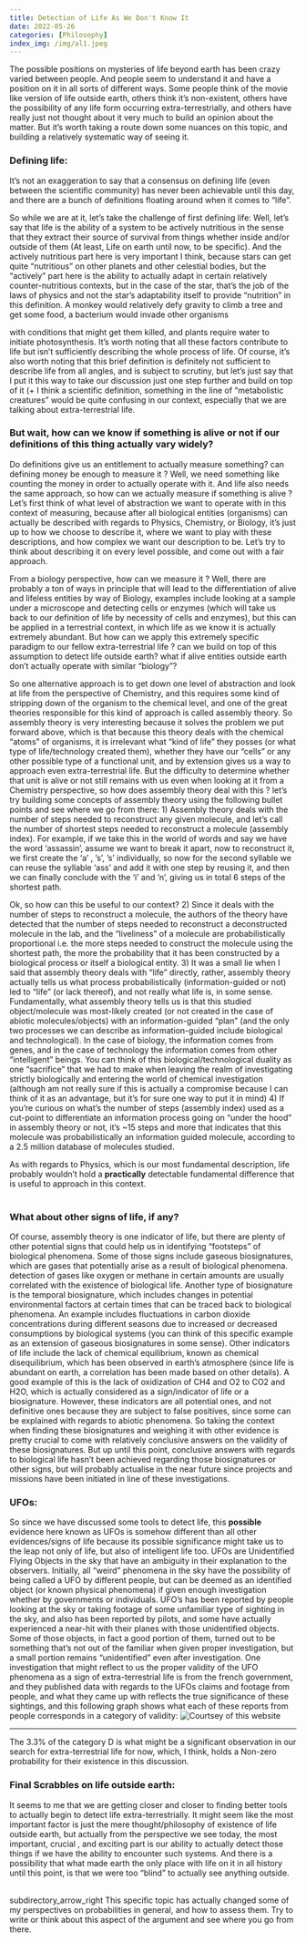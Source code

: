 ```yaml
---
title: Detection of Life As We Don't Know It
date: 2022-05-26
categories: [Philosophy]
index_img: /img/al1.jpeg
---
```


<style>
  .markdown-body{
  font-size: clamp(16.6px, 2.4vw, 21px);
  line-height: 1.7;
  }
</style>

The possible positions on mysteries of life beyond earth has been crazy varied between people. And people seem to understand it and have a position on it in all sorts of different ways. Some people think of the movie like version of life outside earth, others think it’s non-existent, others have the possibility of any life form occurring extra-terrestrially, and others have really just not thought about it very much to build an opinion about the matter. But it’s worth taking a route down some nuances on this topic, and building a relatively systematic way of seeing it. 
                
                
### Defining life:
It’s not an exaggeration to say that a consensus on defining life (even between the scientific community) has never been achievable until this day, and there are a bunch of definitions floating around when it comes to “life”.
             
So while we are at it, let’s take the challenge of first defining life: 
Well, let’s say that life is the ability of a system to be actively nutritious in the sense that they extract their source of survival from things whether inside and/or outside of them (At least, Life on earth until now, to be specific). And the actively nutritious part here is very important I think, because stars can get quite “nutritious” on other planets and other celestial bodies, but the “actively” part here is the ability to actually adapt in certain relatively counter-nutritious contexts, but in the case of the star, that’s the job of the laws of physics and not the star’s adaptability itself to provide “nutrition” in this definition. A monkey would relatively defy gravity to climb a tree and get some food, a bacterium would invade other organisms 

with conditions that might get them killed, and plants require water to initiate photosynthesis. It’s worth noting that all these factors contribute to life but isn’t sufficiently describing the whole process of life. Of course, it’s also worth noting that this brief definition is definitely not sufficient to describe life from all angles, and is subject to scrutiny, but let’s just say that I put it this way to take our discussion just one step further and build on top of it (+ I think a scientific definition, something in the line of  “metabolistic creatures” would be quite confusing in our context, especially that we are talking about extra-terrestrial life. <br>
                                                                                        
### But wait, how can we know if something is alive or not if our definitions of this thing actually vary widely?
Do definitions give us an entitlement to actually measure something? can defining money be enough to measure it ? Well, we need something like counting the money in order to actually operate with it. And life also needs the same approach, so how can we actually measure if something is alive ? Let’s first think of what level of abstraction we want to operate with in this context of measuring, because after all biological entities (organisms) can actually be described with regards to Physics, Chemistry, or Biology, it’s just up to how we choose to describe it, where we want to play with these descriptions, and how complex we want our description to be. Let’s try to think about describing it on every level possible, and come out with a fair approach.

From a biology perspective, how can we measure it ? Well, there are probably a ton of ways in principle that will lead to the differentiation of alive and lifeless entities by way of Biology, examples include looking at a sample under a microscope and detecting cells or enzymes (which will take us back to our definition of life by necessity of cells and enzymes), but this can be applied in a terrestrial context, in which life as we know it is actually extremely abundant. But how can we apply this extremely specific paradigm to our fellow extra-terrestrial life ? can we build on top of this assumption to detect life outside earth? what if alive entities outside earth don’t actually operate with similar “biology”? 

So one alternative approach is to get down one level of abstraction and look at life from the perspective of Chemistry, and this requires some kind of stripping down of the organism to the chemical level, and one of the great theories responsible for this kind of approach is called assembly theory. So assembly theory is very interesting because it solves the problem we put forward above, which is that because this theory deals with the chemical “atoms” of organisms, it is irrelevant what “kind of life” they posses (or what type of life/technology created them), whether they have our “cells” or any other possible type of a functional unit, and by extension gives us a way to approach even extra-terrestrial life. But the difficulty to determine whether that unit is alive or not still remains with us even when looking at it from a Chemistry perspective, so how does assembly theory deal with this ? let’s try building some concepts of assembly theory using the following bullet points and see where we go from there: 1) Assembly theory deals with the number of steps needed to reconstruct any given molecule, and let’s call the number of shortest steps needed to reconstruct a molecule (assembly index). For example, if we take this in the world of words and say we have the word ‘assassin’, assume we want to break it apart, now to reconstruct it, we first create the ‘a’ , ’s’, ’s’ individually, so now for the second syllable we can reuse the syllable ‘ass’ and add it with one step by reusing it, and then we can finally conclude with the ‘i’ and ’n’, giving us in total 6 steps of the shortest path.

Ok, so how can this be useful to our context? 
2) Since it deals with the number of steps to reconstruct a molecule, the authors of the theory have detected that the number of steps needed to reconstruct a deconstructed molecule in the lab, and the “liveliness” of a molecule are probabilistically proportional i.e. the more steps needed to construct the molecule using the shortest path, 
the more the probability that it has been constructed by a biological process or itself a biological entity. 3) It was a small lie when I said that assembly theory deals with “life” directly, rather,  assembly theory actually tells us what process probabilistically (information-guided or not) led to “life” (or lack thereof), and not really what life is, in some sense. Fundamentally, what assembly theory tells us is that this studied object/molecule was most-likely created (or not created in the case of abiotic molecules/objects) with an information-guided “plan” (and the only two processes we can describe as information-guided include biological and technological). In the case of biology, the information comes from genes, and in the case of technology the information comes from other “intelligent” beings. You can think of this biological/technological duality as one “sacrifice” that we had to make when leaving the realm of investigating strictly biologically and entering the world of chemical investigation (although am not really sure if this is actually a compromise because I can think of it as an advantage, but it’s for sure one way to put it in mind) 4) If you’re curious on what’s the number of steps (assembly index) used as a cut-point to differentiate an information process going on “under the hood” in assembly theory or not, it’s ~15 steps and more that indicates that this molecule was probabilistically an information guided molecule, according to a 2.5 million database of molecules studied.

As with regards to Physics, which is our most fundamental description, life probably wouldn’t hold a <b>practically</b> detectable fundamental difference that is useful to approach in this context.<br><br>

### What about other signs of life, if any?
Of course, assembly theory is one indicator of life, but there are plenty of other potential signs that could help us in identifying “footsteps” of biological phenomena. Some of those signs include gaseous biosignatures, which are gases that potentially arise as a result of biological phenomena. detection of gases like oxygen or methane in certain amounts are usually correlated with the existence of biological life. Another type of biosignature is the temporal biosignature, which includes changes in potential environmental factors at certain times that can be traced back to biological phenomena. An example includes fluctuations in carbon dioxide concentrations during different seasons due to increased or decreased consumptions by biological systems (you can think of this specific example as an extension of gaseous biosignatures in some sense). Other indicators of life include the lack of chemical equilibrium, known as chemical disequilibrium, which has been observed in earth’s atmosphere (since life is abundant on earth, a correlation has been made based on other details). A good example of this is the lack of oxidization of CH4 and O2 to CO2 and H2O, which is actually considered as a sign/indicator of life or a biosignature. However, these indicators are all potential ones, and not definitive ones because they are subject to false positives, since some can be explained with regards to abiotic phenomena. So taking the context when finding these biosignatures and weighing it with other evidence is pretty crucial to come with relatively conclusive answers on the validity of these biosignatures. But up until this point, conclusive answers with regards to biological life hasn’t been achieved regarding those biosignatures or other signs, but will probably actualise in the near future since projects and missions have been initiated in line of these investigations.
    
### UFOs:
So since we have discussed some tools to detect life, this <b>possible</b> evidence here known as UFOs is somehow different than all other evidences/signs of life because its possible significance might take us to the leap not only of life, but also of intelligent life too. UFOs are Unidentified Flying Objects in the sky that have an ambiguity in their explanation to the observers. Initially, all “weird” phenomena in the sky have the possibility of being called a UFO by different people, but can be deemed as an identified object (or known physical phenomena) if given enough investigation whether by governments or individuals. UFO’s has been reported by people looking at the sky or taking footage of some unfamiliar type of sighting in the sky, and also has been reported by pilots, and some have actually experienced a near-hit with their planes with those unidentified objects. Some of those objects, in fact a good portion of them, turned out to be something that’s not out of the familiar when given proper investigation, but a small portion remains “unidentified” even after investigation. One investigation that might reflect to us the proper validity of the UFO phenomena as a sign of extra-terrestrial life is from the french government, and they published data with regards to the UFOs claims and footage from people, and what they came up with reflects the true significance of these sightings, and this following graph shows what each of these reports from people corresponds in a category of validity:
![Courtsey of <a href= "https://www.cnes-geipan.fr/en" style=color:darkblue;>this website</a>](/img/al1.jpeg) 
<hr>
The 3.3% of the category D is what might be a significant observation in our search for extra-terrestrial life for now, which, I think, holds a Non-zero probability for their existence in this discussion.


### Final Scrabbles on life outside earth:
It seems to me that we are getting closer and closer to finding better tools to actually begin to detect life extra-terrestrially. It might seem like the most important factor is just the mere thought/philosophy of existence of life outside earth, but actually from the perspective we see today, the most important, crucial , and exciting part is our ability to actually detect those things if we have the ability to encounter such systems. And there is a possibility that what made earth the only place with life on it in all history until this point, is that we were too “blind” to actually see anything outside.


<br>
<span class="material-icons">subdirectory_arrow_right</span> This specific topic has actually changed some of my perspectives on probabilities in general, and how to assess them. Try to write or think about this aspect of the argument and see where you go from there.
